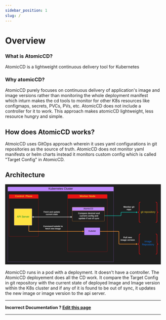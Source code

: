 ```yaml
---
sidebar_position: 1
slug: /
---
```


# Overview

### What is AtomicCD?

AtomicCD is a lightweight continuous delivery tool for Kubernetes

### Why atomicCD?

AtomicCD purely focuses on continuous delivery of application's image and image versions rather than monitoring the whole deployment manifest which inturn makes the cd tools to monitor for other K8s resources like configmaps, secrets, PVCs, PVs, etc. AtomicCD does not include a controller for it to work. This approach makes atomicCD lightweight, less resource hungry and simple.

## How does AtomicCD works?
AtmoicCD uses GitOps approach wherein it uses yaml configurations in git repositories as the source of truth. AtomicCD does not monitor yaml manifests or helm charts instead it monitors custom config which is called "Target Config" in AtomicCD.

## Architecture

![architecture](../static/img/AtomicCD.jpeg)

AtomicCD runs in a pod with a deployment. It doesn't have a controller. The AtomicCD deployement does all the CD work. It compare the Target Config in git repository with the current state of deployed Image and Image version within the K8s cluster and if any of it is found to be out of sync, it updates the new image or image version to the api server.

---

**Incorrect Documentation ? [Edit this page](https://github.com/iam-anshul/AtomicCD-docs/blob/main/docs/intro.md)**

---